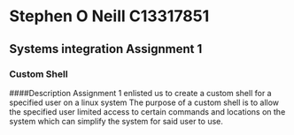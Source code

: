 # Stephen O Neill C13317851
## Systems integration Assignment 1
### Custom Shell
####Description
Assignment 1 enlisted us to create a custom shell for a specified user on a linux system
The purpose of a custom shell is to allow the specified user limited access to certain 
commands and locations on the system which can simplify the system for said user to use.
